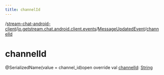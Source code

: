 ```yaml
---
title: channelId
---
```

/[stream-chat-android-client](../../index.md)/[io.getstream.chat.android.client.events](../index.md)/[MessageUpdatedEvent](index.md)/[channelId](channelId.md)  
  
  
  
# channelId  
@SerializedName(value = channel_id)open override val [channelId](channelId.md): [String](https://kotlinlang.org/api/latest/jvm/stdlib/kotlin/-string/index.html)
